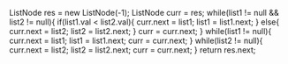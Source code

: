 ListNode res = new ListNode(-1);
ListNode curr = res;
while(list1 != null && list2 != null){
if(list1.val < list2.val){
curr.next = list1;
list1 = list1.next;
}
else{
curr.next = list2;
list2 = list2.next;
}
curr = curr.next;
}
while(list1 != null){
curr.next = list1;
list1 = list1.next;
curr = curr.next;
}
while(list2 != null){
curr.next = list2;
list2 = list2.next;
curr = curr.next;
}
return res.next;